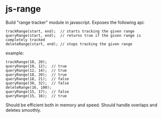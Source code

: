 js-range
========

Build "range tracker" module in javascript. Exposes the following api:

```
trackRange(start, end);  // starts tracking the given range
queryRange(start, end);  // returns true if the given range is completely tracked
deleteRange(start, end); // stops tracking the given range
```

example:  

```
trackRange(10, 20);
queryRange(10, 12);  // true
queryRange(12, 14);  // true
queryRange(18, 20);  // true
queryRange(18, 21);  // false
queryRange(30, 32);  // false
deleteRange(16, 100);
queryRange(15, 17);  // false
queryRange(15, 16);  // true
```

Should be efficient both in memory and speed. Should handle overlaps and deletes smoothly.
